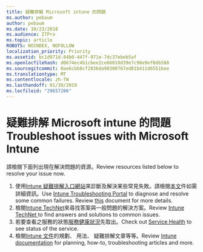 ```yaml
---
title: 疑難排解 Microsoft intune 的問題
ms.author: pebaum
author: pebaum
ms.date: 10/23/2018
ms.audience: ITPro
ms.topic: article
ROBOTS: NOINDEX, NOFOLLOW
localization_priority: Priority
ms.assetid: bc1d971d-84b0-447f-971e-7dc37ebeb5af
ms.openlocfilehash: d0674ec4b1cbee2ce66010d39e7c98e9ef0db580
ms.sourcegitcommit: 0ae6cbb8cf2836da98300767ed81b411d6551bee
ms.translationtype: MT
ms.contentlocale: zh-TW
ms.lasthandoff: 01/30/2019
ms.locfileid: "29657206"
---
```

# <a name="troubleshoot-issues-with-microsoft-intune"></a><span data-ttu-id="0bf9f-102">疑難排解 Microsoft intune 的問題</span><span class="sxs-lookup"><span data-stu-id="0bf9f-102">Troubleshoot issues with Microsoft Intune</span></span>

<span data-ttu-id="0bf9f-103">請檢閱下面列出現在解決問題的資源。</span><span class="sxs-lookup"><span data-stu-id="0bf9f-103">Review resources listed below to resolve your issue now.</span></span>
  
1. <span data-ttu-id="0bf9f-p101">使用[Intune 疑難排解入口網站](https://devicemanagement.microsoft.com/#blade/Microsoft_Intune_DeviceSettings/TroubleshootBlade)來診斷及解決某些常見失敗。請檢閱[本文](https://docs.microsoft.com/intune/help-desk-operators)件如需詳細資訊。</span><span class="sxs-lookup"><span data-stu-id="0bf9f-p101">Use [Intune Troubleshooting Portal](https://devicemanagement.microsoft.com/#blade/Microsoft_Intune_DeviceSettings/TroubleshootBlade) to diagnose and resolve some common failures. Review [this](https://docs.microsoft.com/intune/help-desk-operators) document for more details.</span></span>  
2. <span data-ttu-id="0bf9f-106">檢閱[Intune TechNet](https://social.technet.microsoft.com/forums/home?forum=microsoftintuneprod)來尋找答案與一般問題的解決方案。</span><span class="sxs-lookup"><span data-stu-id="0bf9f-106">Review [Intune TechNet ](https://social.technet.microsoft.com/forums/home?forum=microsoftintuneprod)to find answers and solutions to common issues.</span></span>  
3. <span data-ttu-id="0bf9f-107">若要查看之服務的狀態[服務健康狀況](https://portal.office.com/AdminPortal/Home#/servicehealth)先取出。</span><span class="sxs-lookup"><span data-stu-id="0bf9f-107">Check out [Service Health](https://portal.office.com/AdminPortal/Home#/servicehealth) to see status of the service.</span></span>   
4. <span data-ttu-id="0bf9f-108">檢閱[Intune 文件](https://docs.microsoft.com/intune/)的規劃、 用法、 疑難排解文章等等。</span><span class="sxs-lookup"><span data-stu-id="0bf9f-108">Review [Intune documentation](https://docs.microsoft.com/intune/) for planning, how-to, troubleshooting articles and more.</span></span> 